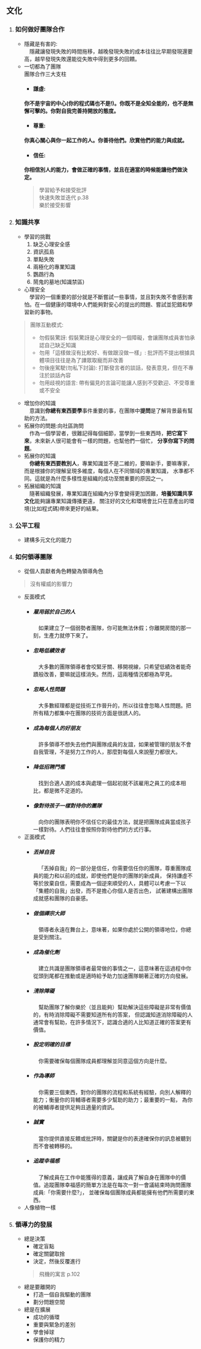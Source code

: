 ## 文化
1. ### 如何做好團隊合作 
   - 隱藏是有害的:  
     &emsp;隱藏讓發現失敗的時間拖移，越晚發現失敗的成本往往比早期發現還要高，越早發現失敗還能從失敗中得到更多的回饋。
   - 一切都為了團隊  
     團隊合作三大支柱
        - #### 謙虛:  
        **你不是宇宙的中心(你的程式碼也不是!)。你既不是全知全能的，也不是無懈可擊的。你對自我完善持開放的態度。**
        - #### 尊重:  
        **你真心關心與你一起工作的人。你善待他們。欣賞他們的能力與成就。**
        - #### 信任:  
        **你相信別人的能力，會做正確的事情，並且在適當的時候能讓他們做決定。**
     >  學習給予和接受批評  
        快速失敗並迭代 p.38  
        樂於接受影響

2. ### 知識共享
   - 學習的挑戰
     1. 缺乏心理安全感
     2. 資訊孤島
     3. 單點失敗
     4. 兩極化的專業知識
     5. 鸚鵡行為
     6. 鬧鬼的墓地(知識禁區)
   - 心理安全  
     &emsp;學習的一個重要的部分就是不斷嘗試一些事情，並且對失敗不會感到害怕。在一個健康的環境中人們能夠對安心的提出的問題、嘗試並犯錯和學習新的事物。
   > 團隊互動模式:  
   > - 勿假裝驚訝: 假裝驚訝是心理安全的一個障礙，會讓團隊成員害怕承認自己缺乏知識  
   > - 勿用「這樣做沒有比較好、有做跟沒做一樣」: 批評而不提出根據具體項目往往是為了譁眾取寵而非改善  
   > - 勿後座駕駛(勿私下討論): 打斷發言者的談話，發表意見，但在不專注於談話內容
   > - 勿用歧視的語言: 帶有偏見的言論可能讓人感到不受歡迎、不受尊重或不安全
   - 增加你的知識  
     &emsp;意識到**你總有東西要學**事件重要的事，在團隊中**提問**是了解背景最有幫助的方法。
   - 拓展你的問題:向社區詢問  
     &emsp;作為一個學習者，很難記得每個細節，當學到一些東西時，**把它寫下來**，未來新人很可能會有一樣的問題，也幫他們一個忙，
   **分享你寫下的問題**。
   - 拓展你的知識  
     &emsp;**你總有東西要教別人**，專業知識並不是二維的，要嘛新手，要嘛專家，而是根據你的理解呈現多維度，每個人在不同領域的專業知識，
   水準都不同。這就是為什麼多樣性是組織的成功至關重要的原因之一。
   - 拓展組織的知識  
     &emsp;隨著組織發展，專業知識在組織內分享會變得更加困難，**培養知識共享文化**能夠讓專業知識傳播更遠，
   關注好的文化和環境會比只在意產出的環境(比如程式碼)帶來更好的結果。 
3. ### 公平工程
   - 建構多元文化的能力
4. ### 如何領導團隊
   - 從個人貢獻者角色轉變為領導角色
   > 沒有權威的影響力 
   - 反面模式
     - ##### 雇用弱於自己的人  
       &emsp;如果建立了一個弱勢者團隊，你可能無法休假；你離開房間的那一刻，生產力就停下來了。
     - ##### 忽略低績效者  
       &emsp;大多數的團隊領導者會咬緊牙關、移開視線，只希望低績效者能奇蹟般改善，要嘛就這樣消失。然而，這兩種情況都極為罕見。
     - ##### 忽略人性問題  
       &emsp;大多數經理都是從技術工作晉升的，所以往往會忽略人性問題。把所有精力都集中在團隊的技術方面是很誘人的。
     - ##### 成為每個人的好朋友  
       &emsp;許多領導不想失去他們與團隊成員的友誼，如果被管理的朋友不會自我管理，不是努力工作的人，那麼對每個人來說壓力都很大。
     - ##### 降低招聘門檻  
       &emsp;找到合適人選的成本與處理一個起初就不該雇用之員工的成本相比，都是微不足道的。
     - ##### 像對待孩子一樣對待你的團隊  
       &emsp;向你的團隊表明你不信任它的最佳方法，就是把團隊成員當成孩子一樣對待。人們往往會按照你對待他們的方式行事。
   - 正面模式
     - ##### 丟掉自我  
       &emsp;「丟掉自我」的一部分是信任，你需要信任你的團隊，尊重團隊成員的能力和以前的成就，即使他們是你的團隊的新成員， 
       保持謙虛不等於放棄自信，需要成為一個逆來順受的人，具體可以考慮一下以「集體的自我」出發，而不是擔心你個人是否出色，
     試著建構出團隊成就感和團隊的自豪感。
     - ##### 做個禪宗大師  
       &emsp;領導者永遠在舞台上，意味著，如果你處於公開的領導地位，你總是受到關注。
     - ##### 成為催化劑  
       &emsp;建立共識是團隊領導者最常做的事情之一，這意味著在這過程中你從頭到尾都在推動或是適時給予助力加速團隊朝著正確的方向發展。
     - ##### 清除障礙  
       &emsp;幫助團隊了解你樂於（並且能夠）幫助解決這些障礙是非常有價值的，有時消除障礙不需要知道所有的答案，
     但認識知道消除障礙的人通常會有幫助，在許多情況下，認識合適的人比知道正確的答案更有價值。
     - ##### 設定明確的目標  
       &emsp;你需要確保每個團隊成員都理解並同意這個方向是什麼。
     - ##### 作為導師  
       &emsp;你需要三個東西，對你的團隊的流程和系統有經驗，向別人解釋的能力；衡量你的背輔導者需要多少幫助的助力；最重要的一點，
     為你的被輔導者提供足夠且適量的資訊。
     - ##### 誠實  
       &emsp;當你提供直接反饋或批評時，關鍵是你的表達確保你的訊息被聽到而不會被轉移的。
     - ##### 追蹤幸福感  
       &emsp;了解成員在工作中能獲得的意義，讓成員了解自身在團隊中的價值。追蹤團隊幸福感的簡單方法是在每次一對一會議結束時詢問團隊成員:「你需要什麼?」，
     並確保每個團隊成員都能擁有他們所需要的東西。
   - 人像植物一樣
5. ### 領導力的發展
   - 總是決策  
     - 確定盲點
     - 確定關鍵取捨
     - 決定，然後反覆進行
     > 飛機的寓言 p.102
   - 總是要離開的
     - 打造一個自我驅動的團隊
     - 劃分問題空間
   - 總是在擴展
     - 成功的循環
     - 重要與緊急的差別
     - 學會掉球
     - 保護你的精力